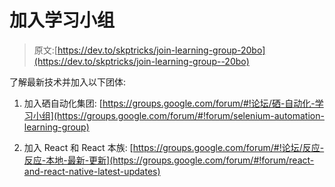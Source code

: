 # 加入学习小组

> 原文:[https://dev.to/skptricks/join-learning-group-20bo](https://dev.to/skptricks/join-learning-group--20bo)

了解最新技术并加入以下团体:

1.  加入硒自动化集团:
    [https://groups.google.com/forum/#!论坛/硒-自动化-学习小组](https://groups.google.com/forum/#!forum/selenium-automation-learning-group)

2.  加入 React 和 React 本族:
    [https://groups.google.com/forum/#!论坛/反应-反应-本地-最新-更新](https://groups.google.com/forum/#!forum/react-and-react-native-latest-updates)